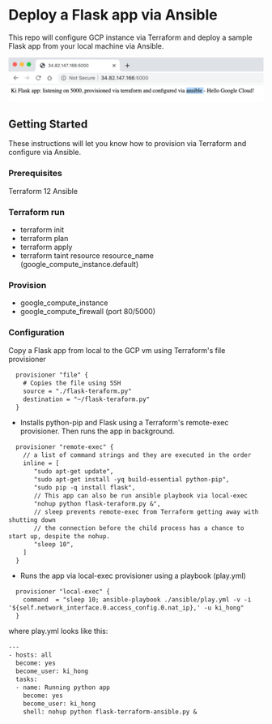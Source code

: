 # Deploy a Flask app via Ansible

This repo will configure GCP instance via Terraform and deploy a sample Flask app from your local machine via Ansible.


![Output](https://github.com/Einsteinish/GCP-MyLab-Samples/blob/master/terraform-ansible-gcp-flask/terraform-ansible-flask.png)



## Getting Started

These instructions will let you know how to provision via Terraform and configure via Ansible. 

### Prerequisites

Terraform 12 
Ansible

### Terraform run
* terraform init
* terraform plan
* terraform apply
* terraform taint resource resource_name (google_compute_instance.default) 

### Provision
* google_compute_instance
* google_compute_firewall (port 80/5000)

### Configuration

Copy a Flask app from local to the GCP vm using Terraform's file provisioner

```
  provisioner "file" {
    # Copies the file using SSH
    source = "./flask-teraform.py"
    destination = "~/flask-teraform.py"
  }
```

* Installs python-pip and Flask using a Terraform's remote-exec provisioner. Then runs the app in background.

```
  provisioner "remote-exec" {
    // a list of command strings and they are executed in the order 
    inline = [
       "sudo apt-get update",
       "sudo apt-get install -yq build-essential python-pip",
       "sudo pip -q install flask",
       // This app can also be run ansible playbook via local-exec 
       "nohup python flask-teraform.py &",
       // sleep prevents remote-exec from Terraform getting away with shutting down 
       // the connection before the child process has a chance to start up, despite the nohup.
       "sleep 10",
    ]
  }
```

* Runs the app via local-exec provisioner using a playbook (play.yml)
```
  provisioner "local-exec" {
    command  = "sleep 10; ansible-playbook ./ansible/play.yml -v -i '${self.network_interface.0.access_config.0.nat_ip},' -u ki_hong"
  }
```

where play.yml looks like this:

```
---
- hosts: all
  become: yes
  become_user: ki_hong
  tasks:     
  - name: Running python app
    become: yes
    become_user: ki_hong
    shell: nohup python flask-terraform-ansible.py &
```

